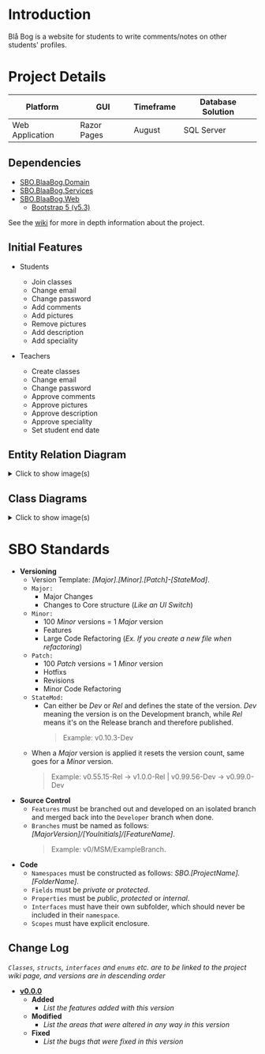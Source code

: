 # Introduction
Blå Bog is a website for students to write comments/notes on other students' profiles.

# Project Details
| Platform | GUI | Timeframe | Database Solution |
|----------|-----|-----------|-------------------|
| Web Application  | Razor Pages | August | SQL Server |

## Dependencies
- [SBO.BlaaBog.Domain]()
- [SBO.BlaaBog.Services]()
- [SBO.BlaaBog.Web]()
    - [Bootstrap 5 (v5.3)](https://getbootstrap.com/docs/5.3/)

See the [wiki]() for more in depth information about the project.

## Initial Features
- Students
    - Join classes
    - Change email
    - Change password
    - Add comments
    - Add pictures
    - Remove pictures
    - Add description
    - Add speciality

- Teachers
    - Create classes
    - Change email
    - Change password
    - Approve comments
    - Approve pictures
    - Approve description
    - Approve speciality
    - Set student end date

## Entity Relation Diagram
<details><summary>Click to show image(s)</summary>
<!-- ![image](**Insert-Image**) -->
Coming soon™
</details>

## Class Diagrams
<details><summary>Click to show image(s)</summary>
<!-- ![image](**Insert-Image**) -->
Coming soon™
</details>


# SBO Standards
- **Versioning**
  - Version Template: _[_Major_].[_Minor_].[_Patch_]-[StateMod]_.
  - `Major:`
    - Major Changes
    - Changes to Core structure (_Like an UI Switch_)
  - `Minor:`
    - 100 _Minor_ versions = 1 _Major_ version
    - Features
    - Large Code Refactoring (_Ex. If you create a new file when refactoring_)
  - `Patch:`
    - 100 _Patch_ versions = 1 _Minor_ version
    - Hotfixs
    - Revisions
    - Minor Code Refactoring
  - `StateMod:`
    - Can either be _Dev_ or _Rel_ and defines the state of the version. _Dev_ meaning the version is on the Development branch, while _Rel_ means it's on the Release branch and therefore published.
      > Example: v0.10.3-Dev
  - When a _Major_ version is applied it resets the version count, same goes for a _Minor_ version.
      > Example: v0.55.15-Rel -> v1.0.0-Rel | v0.99.56-Dev -> v0.99.0-Dev
- **Source Control**
    - `Features` must be branched out and developed on an isolated branch and merged back into the `Developer` branch when done.
    - `Branches` must be named as follows: *[MajorVersion]/[YouInitials]/[FeatureName]*.
      > Example: v0/MSM/ExampleBranch.
- **Code**
  - `Namespaces` must be constructed as follows: _SBO.[ProjectName].[FolderName]_.
  - `Fields` must be _private_ or _protected_.
  - `Properties` must be _public_, _protected_ or _internal_.
  - `Interfaces` must have their own subfolder, which should never be included in their `namespace`.
  - `Scopes` must have explicit enclosure.

## Change Log
_`Classes`, `structs`, `interfaces` and `enums` etc. are to be linked to the project wiki page, and versions are in descending order_
 - **[v0.0.0]()**
   - **Added**
     - _List the features added with this version_
   - **Modified**
     - _List the areas that were altered in any way in this version_
   - **Fixed**
     - _List the bugs that were fixed in this version_
